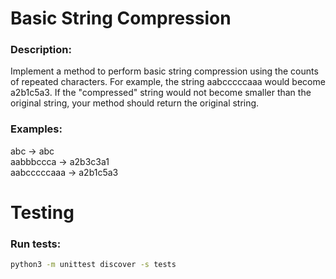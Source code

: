 # Basic String Compression

### Description:
Implement a method to perform basic string compression using the counts of repeated characters. For example, the string aabcccccaaa would become a2b1c5a3. If the "compressed" string would not become smaller than the original string, your method should return the original string.

### Examples:

abc  -> abc <br>
aabbbccca  -> a2b3c3a1 <br>
aabcccccaaa   -> a2b1c5a3 <br>

# Testing

### Run tests:
```sh
python3 -m unittest discover -s tests
```

